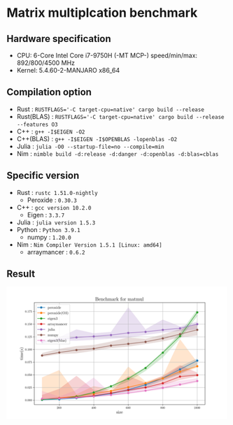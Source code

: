 # Matrix multiplcation benchmark

## Hardware specification

* CPU: 6-Core Intel Core i7-9750H (-MT MCP-) speed/min/max: 892/800/4500 MHz 
* Kernel: 5.4.60-2-MANJARO x86_64

## Compilation option

* Rust : `RUSTFLAGS='-C target-cpu=native' cargo build --release`
* Rust(BLAS) : `RUSTFLAGS='-C target-cpu=native' cargo build --release --features O3`
* C++ : `g++ -I$EIGEN -O2`
* C++(BLAS) : `g++ -I$EIGEN -I$OPENBLAS -lopenblas -O2`
* Julia : `julia -O0 --startup-file=no --compile=min`
* Nim : `nimble build -d:release -d:danger -d:openblas -d:blas=cblas`

## Specific version

* Rust : `rustc 1.51.0-nightly`
    * Peroxide : `0.30.3`
* C++ : `gcc version 10.2.0`
    * Eigen : `3.3.7`
* Julia : `julia version 1.5.3`
* Python : `Python 3.9.1`
    * numpy : `1.20.0`
* Nim : `Nim Compiler Version 1.5.1 [Linux: amd64]`
    * arraymancer : `0.6.2`

## Result

![Plot](plot.png)
